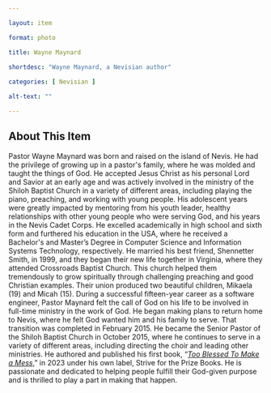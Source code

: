 ```yaml
--- 

layout: item

format: photo 

title: Wayne Maynard
 
shortdesc: "Wayne Maynard, a Nevisian author"

categories: [ Nevisian ] 

alt-text: ""

--- 
```


## About This Item 

Pastor Wayne Maynard was born and raised on the island of Nevis. He had the privilege of growing up in a pastor's family, where he was molded and taught the things of God. He accepted Jesus Christ as his personal Lord and Savior at an early age and was actively involved in the ministry of the Shiloh Baptist Church in a variety of different areas, including playing the piano, preaching, and working with young people. His adolescent years were greatly impacted by mentoring from his youth leader, healthy relationships with other young people who were serving God, and his years in the Nevis Cadet Corps. He excelled academically in high school and sixth form and furthered his education in the USA, where he received a Bachelor's and Master’s Degree in Computer Science and Information Systems Technology, respectively. He married his best friend, Shennetter Smith, in 1999, and they began their new life together in Virginia, where they attended Crossroads Baptist Church. This church helped them tremendously to grow spiritually through challenging preaching and good Christian examples. Their union produced two beautiful children, Mikaela (19) and Micah (15). During a successful fifteen-year career as a software engineer, Pastor Maynard felt the call of God on his life to be involved in full-time ministry in the work of God. He began making plans to return home to Nevis, where he felt God wanted him and his family to serve. That transition was completed in February 2015. He became the Senior Pastor of the Shiloh Baptist Church in October 2015, where he continues to serve in a variety of different areas, including directing the choir and leading other ministries. He authored and published his first book, “_[Too Blessed To Make a Mess](https://cfbcworks.github.io/Independence40SKN/items/SKN_IN51.html)_,” in 2023 under his own label, Strive for the Prize Books. He is passionate and dedicated to helping people fulfill their God-given purpose and is thrilled to play a part in making that happen.
